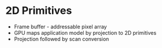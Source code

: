 # 2D Primitives

- Frame buffer - addressable pixel array
- GPU maps application model by projection to 2D primitives
- Projection followed by scan conversion
